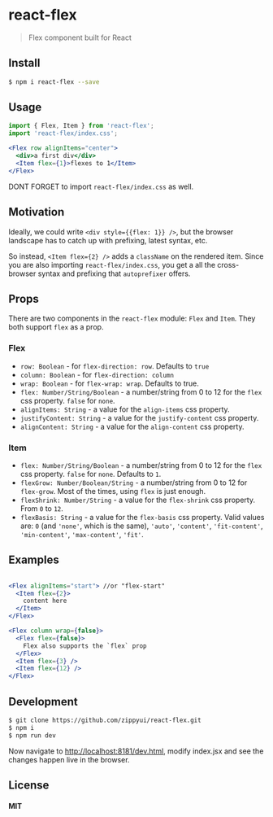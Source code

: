 # react-flex

> Flex component built for React

## Install

```sh
$ npm i react-flex --save
```

## Usage

```jsx
import { Flex, Item } from 'react-flex';
import 'react-flex/index.css';

<Flex row alignItems="center">
  <div>a first div</div>
  <Item flex={1}>flexes to 1</Item>
</Flex>
```

DONT FORGET to import `react-flex/index.css` as well.

## Motivation

Ideally, we could write `<div style={{flex: 1}} />`, but the browser landscape has to catch up with prefixing, latest syntax, etc.

So instead, `<Item flex={2} />` adds a `className` on the rendered item. Since you are also importing `react-flex/index.css`, you get a all the cross-browser syntax and prefixing that `autoprefixer` offers.

## Props

There are two components in the `react-flex` module: `Flex` and `Item`. They both support `flex` as a prop.

### Flex

 * `row: Boolean` - for `flex-direction: row`. Defaults to `true`
 * `column: Boolean` - for `flex-direction: column`
 * `wrap: Boolean` - for `flex-wrap: wrap`. Defaults to true.
 * `flex: Number/String/Boolean` - a number/string from 0 to 12 for the `flex` css property. `false` for `none`.
 * `alignItems: String` - a value for the `align-items` css property.
 * `justifyContent: String` - a value for the `justify-content` css property.
 * `alignContent: String` - a value for the `align-content` css property.

### Item

* `flex: Number/String/Boolean` - a number/string from 0 to 12 for the `flex` css property. `false` for `none`. Defaults to `1`.
* `flexGrow: Number/Boolean/String` - a number/string from 0 to 12 for `flex-grow`. Most of the times, using `flex` is just enough.
* `flexShrink: Number/String` - a value for the `flex-shrink` css property. From `0` to `12`.
* `flexBasis: String` - a value for the `flex-basis` css property. Valid values are: `0` (and `'none'`, which is the same), `'auto'`, `'content'`, `'fit-content'`, `'min-content'`, `'max-content'`, `'fit'`.


## Examples

```jsx

<Flex alignItems="start"> //or "flex-start"
  <Item flex={2}>
    content here
  </Item>
</Flex>

<Flex column wrap={false}>
  <Flex flex={false}>
    Flex also supports the `flex` prop 
  </Flex>
  <Item flex={3} />
  <Item flex={12} />
</Flex>
```

## Development

```sh
$ git clone https://github.com/zippyui/react-flex.git
$ npm i
$ npm run dev
```

Now navigate to [http://localhost:8181/dev.html](http://localhost:8181/dev.html), modify index.jsx and see the changes happen live in the browser.
## License

#### MIT



